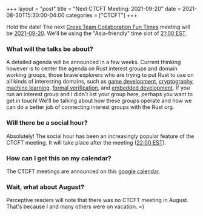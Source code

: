 +++
layout = "post"
title = "Next CTCFT Meeting: 2021-09-20"
date = 2021-08-30T15:30:00-04:00
categories = ["CTCFT"]
+++

Hold the date! The next [Cross Team Collaboration Fun Times](https://rust-ctcft.github.io/ctcft/) meeting will be [2021-09-20](https://rust-ctcft.github.io/ctcft/meetings/2021-09-20.html). We'll be using the "Asia-friendly" time slot of [21:00 EST](https://everytimezone.com/s/6f28d1ba).

### What will the talks be about?

A detailed agenda will be announced in a few weeks. Current thinking however is to center the agenda on Rust interest groups and domain working groups, those brave explorers who are trying to put Rust to use on all kinds of interesting domains, such as [game development], [cryptography], [machine learning], [formal verification], and [embedded development]. If you run an interest group and I didn't list your group here, perhaps you want to get in touch! We'll be talking about how these groups operate and how we can do a better job of connecting interest groups with the Rust org.

[game development]: https://gamedev.rs/
[cryptography]: https://github.com/The-DevX-Initiative/RCIG_Coordination_Repo
[machine learning]: https://github.com/rust-ml/wg
[formal verification]: https://github.com/rust-formal-methods/
[embedded development]: https://github.com/rust-embedded/wg

### Will there be a social hour?

Absolutely! The social hour has been an increasingly popular feature of the CTCFT meeting. It will take place after the meeting ([22:00 EST](https://everytimezone.com/s/c9e1dd2f)).

### How can I get this on my calendar?

The CTCFT meetings are announced on this [google calendar](https://calendar.google.com/calendar/u/0?cid=NnU1cnJ0Y2U2bHJ0djA3cGZpM2RhbWdqdXNAZ3JvdXAuY2FsZW5kYXIuZ29vZ2xlLmNvbQ).

### Wait, what about August?

Perceptive readers will note that there was no CTCFT meeting in August. That's because I and many others were on vacation. =)

